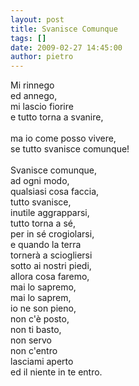 ```yaml
---
layout: post
title: Svanisce Comunque
tags: []
date: 2009-02-27 14:45:00
author: pietro
---
```

Mi rinnego<br/>ed annego,<br/>mi lascio fiorire<br/>e tutto torna a svanire,<br/><br/>ma io come posso vivere,<br/>se tutto svanisce comunque!<br/><br/>Svanisce comunque,<br/>ad ogni modo,<br/>qualsiasi cosa faccia,<br/>tutto svanisce,<br/>inutile aggrapparsi,<br/>tutto torna a sé,<br/>per in sé crogiolarsi,<br/>e quando la terra<br/>tornerà a sciogliersi<br/>sotto ai nostri piedi,<br/>allora cosa faremo,<br/>mai lo sapremo,<br/>mai lo saprem,<br/>io ne son pieno,<br/>non c'è posto,<br/>non ti basto,<br/>non servo<br/>non c'entro<br/>lasciami aperto<br/>ed il niente in te entro.
